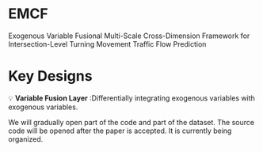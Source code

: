 # **EMCF**
Exogenous Variable Fusional Multi-Scale Cross-Dimension Framework for Intersection-Level Turning Movement Traffic Flow Prediction
# Key Designs
:bulb: **Variable Fusion Layer** :Differentially integrating exogenous variables with exogenous variables.




We will gradually open part of the code and part of the dataset. The source code will be opened after the paper is accepted. It is currently being organized.
